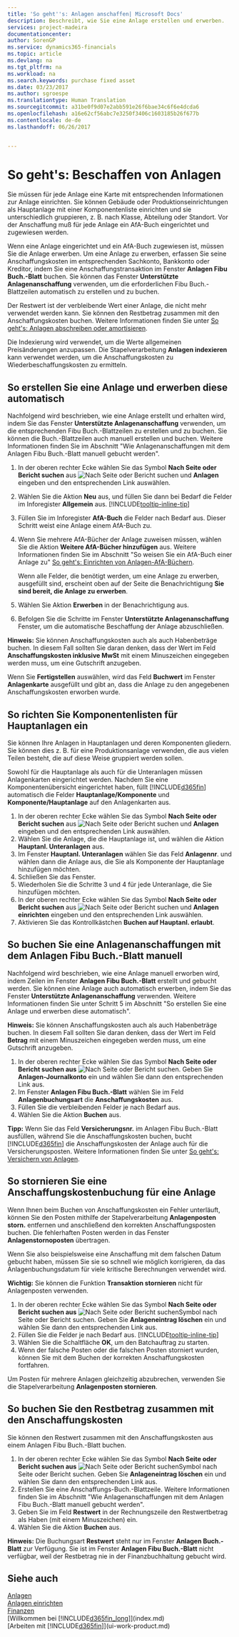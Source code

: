 ```yaml
---
title: 'So geht''s: Anlagen anschaffen| Microsoft Docs'
description: Beschreibt, wie Sie eine Anlage erstellen und erwerben.
services: project-madeira
documentationcenter: 
author: SorenGP
ms.service: dynamics365-financials
ms.topic: article
ms.devlang: na
ms.tgt_pltfrm: na
ms.workload: na
ms.search.keywords: purchase fixed asset
ms.date: 03/23/2017
ms.author: sgroespe
ms.translationtype: Human Translation
ms.sourcegitcommit: a31be0f9d07e2abb591e26f6bae34c6f6e4dcda6
ms.openlocfilehash: a16e62cf56abc7e3250f3406c1603185b26f677b
ms.contentlocale: de-de
ms.lasthandoff: 06/26/2017


---
```

# So geht's: Beschaffen von Anlagen
<a id="how-to-acquire-fixed-assets" class="xliff"></a>
Sie müssen für jede Anlage eine Karte mit entsprechenden Informationen zur Anlage einrichten. Sie können Gebäude oder Produktionseinrichtungen als Hauptanlage mit einer Komponentenliste einrichten und sie unterschiedlich gruppieren, z. B. nach Klasse, Abteilung oder Standort. Vor der Anschaffung muß für jede Anlage ein AfA-Buch eingerichtet und zugewiesen werden.

Wenn eine Anlage eingerichtet und ein AfA-Buch zugewiesen ist, müssen Sie die Anlage erwerben. Um eine Anlage zu erwerben, erfassen Sie seine Anschaffungskosten im entsprechenden Sachkonto, Bankkonto oder Kreditor, indem Sie eine Anschaffungstransaktion im Fenster **Anlagen Fibu Buch.-Blatt** buchen. Sie können das Fenster **Unterstützte Anlagenanschaffung** verwenden, um die erforderlichen Fibu Buch.-Blattzeilen automatisch zu erstellen und zu buchen.

Der Restwert ist der verbleibende Wert einer Anlage, die nicht mehr verwendet werden kann. Sie können den Restbetrag zusammen mit den Anschaffungskosten buchen. Weitere Informationen finden Sie unter [So geht's: Anlagen abschreiben oder amortisieren](fa-how-depreciate-amortize.md).

Die Indexierung wird verwendet, um die Werte allgemeinen Preisänderungen anzupassen. Die Stapelverarbeitung **Anlagen indexieren** kann verwendet werden, um die Anschaffungskosten zu Wiederbeschaffungskosten zu ermitteln.

## So erstellen Sie eine Anlage und erwerben diese automatisch
<a id="to-create-a-fixed-asset-and-acquire-it-automatically" class="xliff"></a>
Nachfolgend wird beschrieben, wie eine Anlage erstellt und erhalten wird, indem Sie das Fenster **Unterstützte Anlagenanschaffung** verwenden, um die entsprechenden Fibu Buch.-Blattzeilen zu erstellen und zu buchen. Sie können die Buch.-Blattzeilen auch manuell erstellen und buchen. Weitere Informationen finden Sie im Abschnitt "Wie Anlagenanschaffungen mit dem Anlagen Fibu Buch.-Blatt manuell gebucht werden".

1. In der oberen rechter Ecke wählen Sie das Symbol **Nach Seite oder Bericht suchen** aus ![Nach Seite oder Bericht suchen](media/ui-search/search_small.png "Nach Seite oder Bericht suchen") und **Anlagen** eingeben und den entsprechenden Link auswählen.  
2. Wählen Sie die Aktion **Neu** aus, und füllen Sie dann bei Bedarf die Felder im Inforegister **Allgemein** aus. [!INCLUDE[tooltip-inline-tip](includes/tooltip-inline-tip_md.md)]
3. Füllen Sie im Inforegister **AfA-Buch** die Felder nach Bedarf aus. Dieser Schritt weist eine Anlage einem AfA-Buch zu.  
4. Wenn Sie mehrere AfA-Bücher der Anlage zuweisen müssen, wählen Sie die Aktion **Weitere AfA-Bücher hinzufügen** aus. Weitere Informationen finden Sie im Abschnitt "So weisen Sie ein AfA-Buch einer Anlage zu" [So geht's: Einrichten von Anlagen-AfA-Büchern](fa-how-setup-depreciation.md).

    Wenn alle Felder, die benötigt werden, um eine Anlage zu erwerben, ausgefüllt sind, erscheint oben auf der Seite die Benachrichtigung **Sie sind bereit, die Anlage zu erwerben**.
5. Wählen Sie Aktion **Erwerben** in der Benachrichtigung aus.
6. Befolgen Sie die Schritte im Fenster **Unterstützte Anlagenanschaffung** Fenster, um die automatische Beschaffung der Anlage abzuschließen.

**Hinweis:** Sie können Anschaffungskosten auch als auch Habenbeträge buchen. In diesem Fall sollten Sie daran denken, dass der Wert im Feld **Anschaffungskosten inklusive MwSt** mit einem Minuszeichen eingegeben werden muss, um eine Gutschrift anzugeben.

Wenn Sie **Fertigstellen** auswählen, wird das Feld **Buchwert** im Fenster **Anlagenkarte** ausgefüllt und gibt an, dass die Anlage zu den angegebenen Anschaffungskosten erworben wurde.  

## So richten Sie Komponentenlisten für Hauptanlagen ein
<a id="to-set-up-a-component-list-for-a-main-asset" class="xliff"></a>
Sie können Ihre Anlagen in Hauptanlagen und deren Komponenten gliedern. Sie können dies z. B. für eine Produktionsanlage verwenden, die aus vielen Teilen besteht, die auf diese Weise gruppiert werden sollen.  

Sowohl für die Hauptanlage als auch für die Unteranlagen müssen Anlagenkarten eingerichtet werden. Nachdem Sie eine Komponentenübersicht eingerichtet haben, füllt [!INCLUDE[d365fin](includes/d365fin_md.md)] automatisch die Felder **Hauptanlage/Komponente** und **Komponente/Hauptanlage** auf den Anlagenkarten aus.

1. In der oberen rechter Ecke wählen Sie das Symbol **Nach Seite oder Bericht suchen** aus ![Nach Seite oder Bericht suchen](media/ui-search/search_small.png "Nach Seite oder Bericht suchen") und **Anlagen** eingeben und den entsprechenden Link auswählen.
2. Wählen Sie die Anlage, die die Hauptanlage ist, und wählen die Aktion **Hauptanl. Unteranlagen** aus.
3. Im Fenster **Hauptanl. Unteranlagen** wählen Sie das Feld **Anlagennr**. und wählen dann die Anlage aus, die Sie als Komponente der Hauptanlage hinzufügen möchten.
4. Schließen Sie das Fenster.
5. Wiederholen Sie die Schritte 3 und 4 für jede Unteranlage, die Sie hinzufügen möchten.
6. In der oberen rechter Ecke wählen Sie das Symbol **Nach Seite oder Bericht suchen** aus ![Nach Seite oder Bericht suchen](media/ui-search/search_small.png "Nach Seite oder Bericht suchen") und **Anlagen einrichten** eingeben und den entsprechenden Link auswählen.
7. Aktivieren Sie das Kontrollkästchen **Buchen auf Hauptanl. erlaubt**.

## So buchen Sie eine Anlagenanschaffungen mit dem Anlagen Fibu Buch.-Blatt manuell
<a id="to-post-a-fixed-asset-acquisition-manually-with-the-fixed-asset-gl-journal" class="xliff"></a>
Nachfolgend wird beschrieben, wie eine Anlage manuell erworben wird, indem Zeilen im Fenster **Anlagen Fibu Buch.-Blatt** erstellt und gebucht werden. Sie können eine Anlage auch automatisch erwerben, indem Sie das Fenster **Unterstützte Anlagenanschaffung** verwenden. Weitere Informationen finden Sie unter Schritt 5 im Abschnitt "So erstellen Sie eine Anlage und erwerben diese automatisch".

**Hinweis:** Sie können Anschaffungskosten auch als auch Habenbeträge buchen. In diesem Fall sollten Sie daran denken, dass der Wert im Feld **Betrag** mit einem Minuszeichen eingegeben werden muss, um eine Gutschrift anzugeben.

1. In der oberen rechter Ecke wählen Sie das Symbol **Nach Seite oder Bericht suchen aus** ![Nach Seite oder Bericht suchen](media/ui-search/search_small.png "Symbol nach Seite oder Bericht suchen"). Geben Sie **Anlagen-Journalkonto** ein und wählen Sie dann den entsprechenden Link aus.
2. Im Fenster **Anlagen Fibu Buch.-Blatt** wählen Sie im Feld **Anlagenbuchungsart** die **Anschaffungskosten** aus.
3. Füllen Sie die verbleibenden Felder je nach Bedarf aus.
4. Wählen Sie die Aktion **Buchen** aus.  

**Tipp:** Wenn Sie das Feld **Versicherungsnr.** im Anlagen Fibu Buch.-Blatt ausfüllen, während Sie die Anschaffungskosten buchen, bucht [!INCLUDE[d365fin](includes/d365fin_md.md)] die Anschaffungskosten der Anlage auch für die Versicherungsposten. Weitere Informationen finden Sie unter [So geht's: Versichern von Anlagen](fa-how-insure.md).

## So stornieren Sie eine Anschaffungskostenbuchung für eine Anlage
<a id="to-cancel-an-acquisition-cost-posting-for-one-fixed-asset" class="xliff"></a>
Wenn Ihnen beim Buchen von Anschaffungskosten ein Fehler unterläuft, können Sie den Posten mithilfe der Stapelverarbeitung **Anlagenposten storn.** entfernen und anschließend den korrekten Anschaffungsposten buchen. Die fehlerhaften Posten werden in das Fenster **Anlagenstornoposten** übertragen.

Wenn Sie also beispielsweise eine Anschaffung mit dem falschen Datum gebucht haben, müssen Sie sie so schnell wie möglich korrigieren, da das Anlagenbuchungsdatum für viele kritische Berechnungen verwendet wird.

**Wichtig:** Sie können die Funktion **Transaktion stornieren** nicht für Anlagenposten verwenden.

1. In der oberen rechter Ecke wählen Sie das Symbol **Nach Seite oder Bericht suchen aus** ![Nach Seite oder Bericht suchen](media/ui-search/search_small.png "")Symbol nach Seite oder Bericht suchen. Geben Sie **Anlageneintrag löschen** ein und wählen Sie dann den entsprechenden Link aus.
2. Füllen Sie die Felder je nach Bedarf aus. [!INCLUDE[tooltip-inline-tip](includes/tooltip-inline-tip_md.md)]
3. Wählen Sie die Schaltfläche **OK**, um den Batchauftrag zu starten.
4. Wenn der falsche Posten oder die falschen Posten storniert wurden, können Sie mit dem Buchen der korrekten Anschaffungskosten fortfahren.

Um Posten für mehrere Anlagen gleichzeitig abzubrechen, verwenden Sie die Stapelverarbeitung **Anlagenposten stornieren**.

## So buchen Sie den Restbetrag zusammen mit den Anschaffungskosten
<a id="to-post-the-salvage-value-together-with-the-acquisition-cost" class="xliff"></a>
Sie können den Restwert zusammen mit den Anschaffungskosten aus einem Anlagen Fibu Buch.-Blatt buchen.    

1. In der oberen rechter Ecke wählen Sie das Symbol **Nach Seite oder Bericht suchen aus** ![Nach Seite oder Bericht suchen](media/ui-search/search_small.png "")Symbol nach Seite oder Bericht suchen. Geben Sie **Anlageneintrag löschen** ein und wählen Sie dann den entsprechenden Link aus.
2. Erstellen Sie eine Anschaffungs-Buch.-Blattzeile. Weitere Informationen finden Sie im Abschnitt "Wie Anlagenanschaffungen mit dem Anlagen Fibu Buch.-Blatt manuell gebucht werden".
3. Geben Sie im Feld **Restwert** in der Rechnungszeile den Restwertbetrag als Haben (mit einem Minuszeichen) ein.
4. Wählen Sie die Aktion **Buchen** aus.

**Hinweis:** Die Buchungsart **Restwert** steht nur im Fenster **Anlagen Buch.-Blatt** zur Verfügung. Sie ist im Fenster **Anlagen Fibu Buch.-Blatt** nicht verfügbar, weil der Restbetrag nie in der Finanzbuchhaltung gebucht wird.

## Siehe auch
<a id="see-also" class="xliff"></a>
[Anlagen](fa-manage.md)  
[Anlagen einrichten](fa-setup.md)  
[Finanzen](finance.md)  
[Willkommen bei [!INCLUDE[d365fin_long](includes/d365fin_long_md.md)]](index.md)  
[Arbeiten mit [!INCLUDE[d365fin](includes/d365fin_md.md)]](ui-work-product.md)

